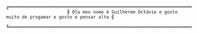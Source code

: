         
        
                           ╔══════════════════════════════════════════════════════════════════════════════════╗
                           ╠ Ola meu nome é Guilherme Octávio e gosto muito de progamar e gosto e pensar alto ╣
                           ╚══════════════════════════════════════════════════════════════════════════════════╝
  
